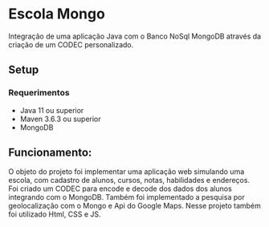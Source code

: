 # Escola Mongo
Integração de uma aplicação Java com o Banco NoSql MongoDB através da criação de um CODEC personalizado.

## Setup
### Requerimentos
* Java 11 ou superior
* Maven 3.6.3 ou superior
* MongoDB

## Funcionamento:
O objeto do projeto foi implementar uma aplicação web simulando uma escola, com cadastro de alunos, cursos, notas, habilidades e endereços. Foi criado um CODEC para encode e decode dos dados dos alunos integrando com o MongoDB.
Também foi implementado a pesquisa por geolocalização com o Mongo e Api do Google Maps.
Nesse projeto também foi utilizado Html, CSS e JS.
